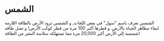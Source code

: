 # الشمس

الشمس تعرف باسم "سول" في بعض اللغات, و الشمس تزود الأرض بالطاقة اللازمة لبقاء
مظاهر الحياة بالأرض. و قطرها أكبر 100 مرة من قطر كوكب الأرض! و تصل طاقة شمسية
إلي الأرض أكبر 20,000 مرة مما تستهلكه سلاسة البشر من الطاقة!
